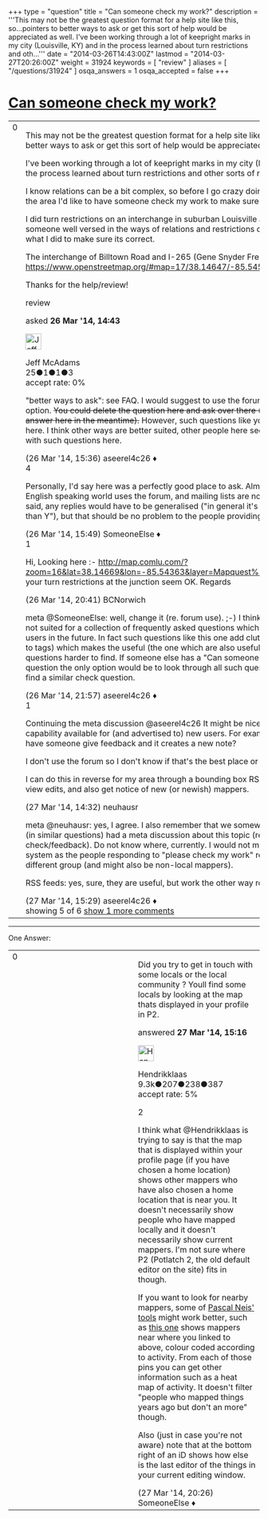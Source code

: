 +++
type = "question"
title = "Can someone check my work?"
description = '''This may not be the greatest question format for a help site like this, so...pointers to better ways to ask or get this sort of help would be appreciated as well. I&#x27;ve been working through a lot of keepright marks in my city (Louisville, KY) and in the process learned about turn restrictions and oth...'''
date = "2014-03-26T14:43:00Z"
lastmod = "2014-03-27T20:26:00Z"
weight = 31924
keywords = [ "review" ]
aliases = [ "/questions/31924" ]
osqa_answers = 1
osqa_accepted = false
+++

<div class="headNormal">

# [Can someone check my work?](/questions/31924/can-someone-check-my-work)

</div>

<div id="main-body">

<div id="askform">

<table id="question-table" style="width:100%;">
<colgroup>
<col style="width: 50%" />
<col style="width: 50%" />
</colgroup>
<tbody>
<tr>
<td style="width: 30px; vertical-align: top"><div class="vote-buttons">
<span id="post-31924-upvote" class="ajax-command post-vote up" rel="nofollow" title="I like this post (click again to cancel)"> </span>
<div id="post-31924-score" class="post-score" title="current number of votes">
0
</div>
<span id="post-31924-downvote" class="ajax-command post-vote down" rel="nofollow" title="I dont like this post (click again to cancel)"> </span> <span id="favorite-mark" class="ajax-command favorite-mark" rel="nofollow" title="mark/unmark this question as favorite (click again to cancel)"> </span>
<div id="favorite-count" class="favorite-count">
&#10;</div>
</div></td>
<td><div id="item-right">
<div class="question-body">
<p>This may not be the greatest question format for a help site like this, so...pointers to better ways to ask or get this sort of help would be appreciated as well.</p>
<p>I've been working through a lot of keepright marks in my city (Louisville, KY) and in the process learned about turn restrictions and other sorts of relations.</p>
<p>I know relations can be a bit complex, so before I go crazy doing a bunch of these in the area I'd like to have someone check my work to make sure I'm doing them right.</p>
<p>I did turn restrictions on an interchange in suburban Louisville and was hoping someone well versed in the ways of relations and restrictions could double-check what I did to make sure its correct.</p>
<p>The interchange of Billtown Road and I-265 (Gene Snyder Freeway) is the work I did: <a href="https://www.openstreetmap.org/#map=17/38.14647/-85.54581">https://www.openstreetmap.org/#map=17/38.14647/-85.54581</a></p>
<p>Thanks for the help/review!</p>
</div>
<div id="question-tags" class="tags-container tags">
<span class="post-tag tag-link-review" rel="tag" title="see questions tagged &#39;review&#39;">review</span>
</div>
<div id="question-controls" class="post-controls">
&#10;</div>
<div class="post-update-info-container">
<div class="post-update-info post-update-info-user">
<p>asked <strong>26 Mar '14, 14:43</strong></p>
<img src="https://secure.gravatar.com/avatar/4fe5f35f0c11d57260824a99b368945a?s=32&amp;d=identicon&amp;r=g" class="gravatar" width="32" height="32" alt="Jeff%20McAdams&#39;s gravatar image" />
<p><span>Jeff McAdams</span><br />
<span class="score" title="25 reputation points">25</span><span title="1 badges"><span class="badge1">●</span><span class="badgecount">1</span></span><span title="1 badges"><span class="silver">●</span><span class="badgecount">1</span></span><span title="3 badges"><span class="bronze">●</span><span class="badgecount">3</span></span><br />
<span class="accept_rate" title="Rate of the user&#39;s accepted answers">accept rate:</span> <span title="Jeff McAdams has no accepted answers">0%</span></p>
</div>
</div>
<div id="comments-container-31924" class="comments-container">
<span id="31925"></span>
<div id="comment-31925" class="comment">
<div id="post-31925-score" class="comment-score">
&#10;</div>
<div class="comment-text">
<p>"better ways to ask": see <span>FAQ</span>. I would suggest to use the forum. Mailing list is also an option. <del>You could delete the question here and ask over there (if there is not an answer here in the meantime).</del> However, such questions like yours are not seldom here. I think other ways are better suited, other people here seem to be more happy with such questions here.</p>
</div>
<div id="comment-31925-info" class="comment-info">
<span class="comment-age">(26 Mar '14, 15:36)</span> <span class="comment-user userinfo">aseerel4c26 ♦</span>
</div>
</div>
<span id="31926"></span>
<div id="comment-31926" class="comment">
<div id="post-31926-score" class="comment-score">
4
</div>
<div class="comment-text">
<p>Personally, I'd say here was a perfectly good place to ask. Almost no-one in the English speaking world uses the forum, and mailing lists are not for everyone. That said, any replies would have to be generalised ("in general it's better to do X rather than Y"), but that should be no problem to the people providing answers.</p>
</div>
<div id="comment-31926-info" class="comment-info">
<span class="comment-age">(26 Mar '14, 15:49)</span> <span class="comment-user userinfo">SomeoneElse ♦</span>
</div>
</div>
<span id="31927"></span>
<div id="comment-31927" class="comment">
<div id="post-31927-score" class="comment-score">
1
</div>
<div class="comment-text">
<p>Hi, Looking here :- <a href="http://map.comlu.com/?zoom=16&amp;lat=38.14669&amp;lon=-85.54363&amp;layer=Mapquest%20Open&amp;overlays=TTT">http://map.comlu.com/?zoom=16&amp;lat=38.14669&amp;lon=-85.54363&amp;layer=Mapquest%20Open&amp;overlays=TTT</a> your turn restrictions at the junction seem OK. Regards</p>
</div>
<div id="comment-31927-info" class="comment-info">
<span class="comment-age">(26 Mar '14, 20:41)</span> <span class="comment-user userinfo">BCNorwich</span>
</div>
</div>
<span id="31928"></span>
<div id="comment-31928" class="comment">
<div id="post-31928-score" class="comment-score">
&#10;</div>
<div class="comment-text">
<p>meta <span></span><span>@SomeoneElse</span>: well, change it (re. forum use). ;-) I think such questions are not suited for a collection of frequently asked questions which should be useful for users in the future. In fact such questions like this one add clutter (not that much due to tags) which makes the useful (the one which are also useful to other people) questions harder to find. If someone else has a "Can someone check my work" question the only option would be to look through all such questions to, by chance, find a similar check question.</p>
</div>
<div id="comment-31928-info" class="comment-info">
<span class="comment-age">(26 Mar '14, 21:57)</span> <span class="comment-user userinfo">aseerel4c26 ♦</span>
</div>
</div>
<span id="31944"></span>
<div id="comment-31944" class="comment">
<div id="post-31944-score" class="comment-score">
1
</div>
<div class="comment-text">
<p>Continuing the meta discussion <span>@aseerel4c26</span> It might be nice to have this kind of capability available for (and advertised to) new users. For example, check a box to have someone give feedback and it creates a new note?</p>
<p>I don't use the forum so I don't know if that's the best place or not.</p>
<p>I can do this in reverse for my area through a bounding box RSS feed where I can view edits, and also get notice of new (or newish) mappers.</p>
</div>
<div id="comment-31944-info" class="comment-info">
<span class="comment-age">(27 Mar '14, 14:32)</span> <span class="comment-user userinfo">neuhausr</span>
</div>
</div>
<span id="31946"></span>
<div id="comment-31946" class="comment not_top_scorer">
<div id="post-31946-score" class="comment-score">
&#10;</div>
<div class="comment-text">
<p>meta <span>@neuhausr</span>: yes, I agree. I also remember that we somewhere here on this site (in similar questions) had a meta discussion about this topic (request for check/feedback). Do not know where, currently. I would not mix it with the notes system as the people responding to "please check my work" requests may be quite a different group (and might also be non-local mappers).</p>
<p>RSS feeds: yes, sure, they are useful, but work the other way round, as you note.</p>
</div>
<div id="comment-31946-info" class="comment-info">
<span class="comment-age">(27 Mar '14, 15:29)</span> <span class="comment-user userinfo">aseerel4c26 ♦</span>
</div>
</div>
</div>
<div id="comment-tools-31924" class="comment-tools">
<span class="comments-showing"> showing 5 of 6 </span> <a href="#" class="show-all-comments-link">show 1 more comments</a>
</div>
<div class="clear">
&#10;</div>
<div id="comment-31924-form-container" class="comment-form-container">
&#10;</div>
<div class="clear">
&#10;</div>
</div></td>
</tr>
</tbody>
</table>

------------------------------------------------------------------------

<div class="tabBar">

<span id="sort-top"></span>

<div class="headQuestions">

One Answer:

</div>

</div>

<span id="31945"></span>

<div id="answer-container-31945" class="answer">

<table style="width:100%;">
<colgroup>
<col style="width: 50%" />
<col style="width: 50%" />
</colgroup>
<tbody>
<tr>
<td style="width: 30px; vertical-align: top"><div class="vote-buttons">
<span id="post-31945-upvote" class="ajax-command post-vote up" rel="nofollow" title="I like this post (click again to cancel)"> </span>
<div id="post-31945-score" class="post-score" title="current number of votes">
0
</div>
<span id="post-31945-downvote" class="ajax-command post-vote down" rel="nofollow" title="I dont like this post (click again to cancel)"> </span>
</div></td>
<td><div class="item-right">
<div class="answer-body">
<p>Did you try to get in touch with some locals or the local community ? Youll find some locals by looking at the map thats displayed in your profile in P2.</p>
</div>
<div class="answer-controls post-controls">
&#10;</div>
<div class="post-update-info-container">
<div class="post-update-info post-update-info-user">
<p>answered <strong>27 Mar '14, 15:16</strong></p>
<img src="https://secure.gravatar.com/avatar/742e93034cd38ad243f7ab26f350b659?s=32&amp;d=identicon&amp;r=g" class="gravatar" width="32" height="32" alt="Hendrikklaas&#39;s gravatar image" />
<p><span>Hendrikklaas</span><br />
<span class="score" title="9286 reputation points"><span>9.3k</span></span><span title="207 badges"><span class="badge1">●</span><span class="badgecount">207</span></span><span title="238 badges"><span class="silver">●</span><span class="badgecount">238</span></span><span title="387 badges"><span class="bronze">●</span><span class="badgecount">387</span></span><br />
<span class="accept_rate" title="Rate of the user&#39;s accepted answers">accept rate:</span> <span title="Hendrikklaas has 39 accepted answers">5%</span></p>
</div>
</div>
<div id="comments-container-31945" class="comments-container">
<span id="31961"></span>
<div id="comment-31961" class="comment">
<div id="post-31961-score" class="comment-score">
2
</div>
<div class="comment-text">
<p>I think what <span>@Hendrikklaas</span> is trying to say is that the map that is displayed within your profile page (if you have chosen a home location) shows other mappers who have also chosen a home location that is near you. It doesn't necessarily show people who have mapped locally and it doesn't necessarily show current mappers. I'm not sure where P2 (Potlatch 2, the old default editor on the site) fits in though.</p>
<p>If you want to look for nearby mappers, some of <a href="http://neis-one.org/">Pascal Neis' tools</a> might work better, such as <a href="http://resultmaps.neis-one.org/oooc?zoom=12&amp;lat=38.1465&amp;lon=-85.5458&amp;layers=B00TFFFFFT">this one</a> shows mappers near where you linked to above, colour coded according to activity. From each of those pins you can get other information such as a heat map of activity. It doesn't filter "people who mapped things years ago but don't an more" though.</p>
<p>Also (just in case you're not aware) note that at the bottom right of an iD shows how else is the last editor of the things in your current editing window.</p>
</div>
<div id="comment-31961-info" class="comment-info">
<span class="comment-age">(27 Mar '14, 20:26)</span> <span class="comment-user userinfo">SomeoneElse ♦</span>
</div>
</div>
</div>
<div id="comment-tools-31945" class="comment-tools">
&#10;</div>
<div class="clear">
&#10;</div>
<div id="comment-31945-form-container" class="comment-form-container">
&#10;</div>
<div class="clear">
&#10;</div>
</div></td>
</tr>
</tbody>
</table>

</div>

<div class="paginator-container-left">

</div>

</div>

</div>

